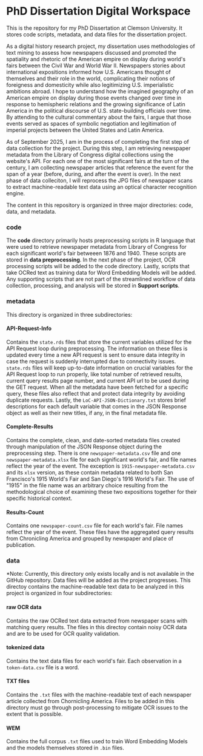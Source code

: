 # PhD Dissertation Digital Workspace

This is the repository for my PhD Dissertation at Clemson University. It stores code scripts, metadata, and data files for the dissertation project. 

As a digital history research project, my dissertation uses methodologies of text mining to assess how newspapers discussed and promoted the spatiality and rhetoric of the American empire on display during world's fairs between the Civil War and World War II. Newspapers stories about international expositions informed how U.S. Americans thought of themselves and their role in the world, complicating their notions of foreigness and domesticity while also legitimizing U.S. imperialistic ambitions abroad. I hope to understand how the imagined geography of an American empire on display during those events changed over time in response to hemispheric relations and the growing significance of Latin America in the political discourse of U.S. state-building officials over time. By attending to the cultural commentary about the fairs, I argue that those events served as spaces of symbolic negotiation and legitimation of imperial projects between the United States and Latin America.

As of September 2025, I am in the process of completing the first step of data collection for the project. During this step, I am retrieving newspaper metadata from the Library of Congress digital collections using the website's API. For each one of the most significant fairs at the turn of the century, I am collecting newspaper articles that reference the event for the span of a year (before, during, and after the event is over). In the next phase of data colleciton, I will reprocess the JPG files of newspaper scans to extract machine-readable text data using an optical character recognition engine.

The content in this repository is organized in three major directories: code, data, and metadata. 

<h3>code</h3>
The <b>code</b> directory primarily hosts preprocessing scripts in R language that were used to retrieve newspaper metadata from Library of Congress for each significant world's fair betweeen 1876 and 1940. These scripts are stored in <b>data preprocessing</b>. In the next phase of the project, OCR processing scripts will be added to the code directory. Lastly, scripts that take OCRed text as training data for Word Embedding Models will be added. Any supporting scripts that are not part of the streamlined workflow of data collection, processing, and analysis will be stored in <b>Support scripts</b>.


<h3>metadata</h3>
This directory is organized in three subdirectories:

<h4>API-Request-Info</h4>

Contains the ``state.rds`` files that store the current variables utilized for the API Request loop during preprocessing. The information on these files is updated every time a new API request is sent to ensure data integrity in case the request is suddenly interrupted due to connectivity issues. ``state.rds`` files will keep up-to-date information on crucial variables for the API Request loop to run properly, like total number of retrieved results, current query results page number, and current API url to be used during the GET request. When all the metadata have been fetched for a specific query, these files also reflect that and protect data integrity by avoiding duplicate requests. Lastly, the ``LoC-API-JSON-Dictionary.txt`` stores brief descriptions for each default variable that comes in the JSON Response object as well as their new titles, if any, in the final metadata file.

<h4>Complete-Results</h4>

Contains the complete, clean, and date-sorted metadata files created through manipulation of the JSON Response object during the preprocessing step. There is one ``newspaper-metadata.csv`` file and one ``newspaper-metadata.xlsx`` file for each significant world's fair, and file names reflect the year of the event. The exception is ``1915-newspaper-metadata.csv`` and its ``xlsx`` version, as these contain metadata related to both San Francisco's 1915 World's Fair and San Diego's 1916 World's Fair. The use of "1915" in the file name was an arbitrary choice resulting from the methodological choice of examining these two expositions together for their specific historical context.

<h4>Results-Count</h4>

Contains one ``newspaper-count.csv`` file for each world's fair. File names reflect the year of the event. These files have the aggregated query results from Chronicling America and grouped by newspaper and place of publication.


<h3>data</h3>

*Note: Currently, this directory only exists locally and is not available in the GitHub repository. Data files will be added as the project progresses.
This directoy contains the machine-readable text data to be analyzed in this project is organized in four subdirectories:

<h4>raw OCR data</h4>

Contains the raw OCRed text data extracted from newspaper scans with matching query results. The files in this directoy contain noisy OCR data and are to be used for OCR quality validation.

<h4>tokenized data</h4>

Contains the text data files for each world's fair. Each observation in a ``token-data.csv`` file is a word.

<h4>TXT files</h4>

Contains the  ``.txt`` files with the machine-readable text of each newspaper article collected from Chornicling America. Files to be added in this directory must go through post-processing to mitigate OCR issues to the extent that is possible.

<h4>WEM</h4>

Contains the full corpus ``.txt`` files used to train Word Embedding Models and the models themselves stored in ``.bin`` files.
